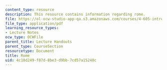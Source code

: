 ```yaml
---
content_type: resource
description: This resource contains information regarding rome.
file: https://ol-ocw-studio-app-qa.s3.amazonaws.com/courses/4-605-introduction-to-the-history-and-theory-of-architecture-spring-2012/4c18d249f87d8be3d9bb7cd57a15248c_MIT4_605S12_lec13.pdf
file_type: application/pdf
learning_resource_types:
- Lecture Notes
ocw_type: OCWFile
parent_title: Lecture Handouts
parent_type: CourseSection
resourcetype: Document
title: Rome
uid: 4c18d249-f87d-8be3-d9bb-7cd57a15248c
---
```

